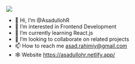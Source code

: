 <img src='https://media-exp1.licdn.com/dms/image/C4E16AQFmIEX0_sjU6Q/profile-displaybackgroundimage-shrink_350_1400/0/1653834690008?e=1660176000&v=beta&t=nu9DqbC0_QnVvYHEEZrIZcDRFvs9pyELp6mE1Ouo93I'></img>
- 👋 Hi, I’m @AsadullohR
- 👀 I’m interested in Frontend Development
- 🌱 I’m currently learning React.js
- 💞️ I’m looking to collaborate on related projects
- 📫 How to reach me asad.rahimiy@gmail.com
- 🕸️ Website https://asadullohr.netlify.app/
